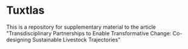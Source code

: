 # Tuxtlas
 This is a repository for supplementary material to the article "Transdisciplinary Partnerships to Enable Transformative Change: Co-designing Sustainable Livestock Trajectories"

